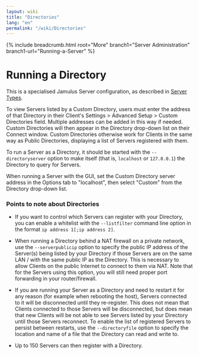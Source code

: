 ```yaml
---
layout: wiki
title: "Directories"
lang: "en"
permalink: "/wiki/Directories"
---
```


{% include breadcrumb.html root="More" branch1="Server Administration" branch1-url="Running-a-Server" %}


# Running a Directory

This is a specialised Jamulus Server configuration, as described in [Server Types](Running-a-Server#server-types).

To view Servers listed by a Custom Directory, users must enter the address of that Directory in their Client's Settings > Advanced Setup > Custom Directories field. Multiple addresses can be added in this way if needed. Custom Directories will then appear in the Directory drop-down list on their Connect window. Custom Directories otherwise work for Clients in the same way as Public Directories, displaying a list of Servers registered with them.

To run a Server as a Directory, it should be started with the `--directoryserver` option to make itself (that is, `localhost` or `127.0.0.1`) the Directory to query for Servers.

When running a Server with the GUI, set the Custom Directory server address in the Options tab to "localhost", then select "Custom" from the Directory drop-down list.


### Points to note about Directories

- If you want to control which Servers can register with your Directory, you can enable a whitelist with the `--listfilter` command line option in the format `ip address 1[;ip address 2]`.

- When running a Directory behind a NAT firewall on a private network, use the `--serverpublicip` option to specify the public IP address of the Server(s) being listed by your Directory if those Servers are on the same LAN / with the same public IP as the Directory. This is necessary to allow Clients on the public Internet to connect to them via NAT. Note that for the Servers using this option, you will still need proper port forwarding in your router/firewall.

- If you are running your Server as a Directory and need to restart it for any reason (for example when rebooting the host), Servers connected to it will be disconnected until they re-register. This does not mean that Clients connected to those Servers will be disconnected, but does mean that new Clients will be not able to see Servers listed by your Directory until those Servers reconnect. To enable the list of registered Servers to persist between restarts, use the `--directoryfile` option to specify the location and name of a file that the Directory can read and write to.

- Up to 150 Servers can then register with a Directory.
